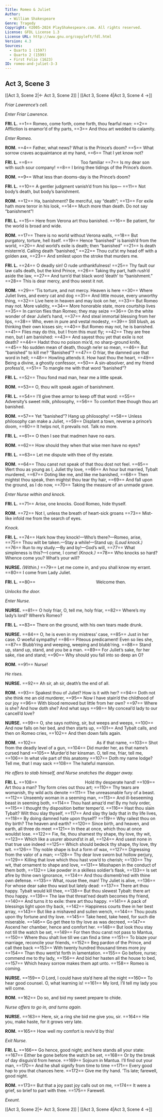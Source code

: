 ```yaml
---
Title: Romeo & Juliet
Author: 
  - William Shakespeare
Genre: Tragedy
Copyright: ©2005-2024 PlayShakespeare.com. All rights reserved.
License: GFDL License 1.3
License URL: http://www.gnu.org/copyleft/fdl.html
Version: 4.3
Sources:
  - Quarto 1 (1597)
  - Quarto 2 (1599)
  - First Folio (1623)
ID: romeo-and-juliet-3-3
---
```


## Act 3, Scene 3
[[Act 3, Scene 2|← Act 3, Scene 2]] | [[Act 3, Scene 4|Act 3, Scene 4 →]]

*Friar Lawrence’s cell.*

*Enter Friar Lawrence.*

**FRI. L.**
==1== Romeo, come forth, come forth, thou fearful man:
==2== Affliction is enamor’d of thy parts,
==3== And thou art wedded to calamity.

*Enter Romeo.*

**ROM.**
==4== Father, what news? What is the Prince’s doom?
==5== What sorrow craves acquaintance at my hand,
==6== That I yet know not?

**FRI. L.**
==6==            Too familiar
==7== Is my dear son with such sour company!
==8== I bring thee tidings of the Prince’s doom.

**ROM.**
==9== What less than dooms-day is the Prince’s doom?

**FRI. L.**
==10== A gentler judgment vanish’d from his lips⁠—
==11== Not body’s death, but body’s banishment.

**ROM.**
==12== Ha, banishment? Be merciful, say “death”;
==13== For exile hath more terror in his look,
==14== Much more than death. Do not say “banishment”!

**FRI. L.**
==15== Here from Verona art thou banished.
==16== Be patient, for the world is broad and wide.

**ROM.**
==17== There is no world without Verona walls,
==18== But purgatory, torture, hell itself.
==19== Hence “banished” is banish’d from the world,
==20== And world’s exile is death; then “banished”
==21== Is death misterm’d. Calling death “banished,”
==22== Thou cut’st my head off with a golden axe,
==23== And smilest upon the stroke that murders me.

**FRI. L.**
==24== O deadly sin! O rude unthankfulness!
==25== Thy fault our law calls death, but the kind Prince,
==26== Taking thy part, hath rush’d aside the law,
==27== And turn’d that black word ’death’ to “banishment.”
==28== This is dear mercy, and thou seest it not.

**ROM.**
==29== ’Tis torture, and not mercy. Heaven is here
==30== Where Juliet lives, and every cat and dog
==31== And little mouse, every unworthy thing,
==32== Live here in heaven and may look on her,
==33== But Romeo may not. More validity,
==34== More honorable state, more courtship lives
==35== In carrion flies than Romeo; they may seize
==36== On the white wonder of dear Juliet’s hand,
==37== And steal immortal blessing from her lips,
==38== Who, even in pure and vestal modesty,
==39== Still blush, as thinking their own kisses sin;
==40== But Romeo may not, he is banished.
==41== Flies may do this, but I from this must fly;
==42== They are free men, but I am banished:
==43== And sayest thou yet that exile is not death?
==44== Hadst thou no poison mix’d, no sharp-ground knife,
==45== No sudden mean of death, though ne’er so mean,
==46== But “banished” to kill me? “Banished”?
==47== O friar, the damned use that word in hell;
==48== Howling attends it. How hast thou the heart,
==49== Being a divine, a ghostly confessor,
==50== A sin-absolver, and my friend profess’d,
==51== To mangle me with that word “banished”?

**FRI. L.**
==52== Thou fond mad man, hear me a little speak.

**ROM.**
==53== O, thou wilt speak again of banishment.

**FRI. L.**
==54== I’ll give thee armor to keep off that word:
==55== Adversity’s sweet milk, philosophy,
==56== To comfort thee though thou art banished.

**ROM.**
==57== Yet “banished”? Hang up philosophy!
==58== Unless philosophy can make a Juliet,
==59== Displant a town, reverse a prince’s doom,
==60== It helps not, it prevails not. Talk no more.

**FRI. L.**
==61== O then I see that madmen have no ears.

**ROM.**
==62== How should they when that wise men have no eyes?

**FRI. L.**
==63== Let me dispute with thee of thy estate.

**ROM.**
==64== Thou canst not speak of that thou dost not feel.
==65== Wert thou as young as I, Juliet thy love,
==66== An hour but married, Tybalt murdered,
==67== Doting like me, and like me banished,
==68== Then mightst thou speak, then mightst thou tear thy hair,
==69== And fall upon the ground, as I do now,
==70== Taking the measure of an unmade grave.

*Enter Nurse within and knock.*

**FRI. L.**
==71== Arise, one knocks. Good Romeo, hide thyself.

**ROM.**
==72== Not I, unless the breath of heart-sick groans
==73== Mist-like infold me from the search of eyes.

*Knock.*

**FRI. L.**
==74== Hark how they knock!—Who’s there?—Romeo, arise,
==75== Thou wilt be taken.—Stay a while!—Stand up;
*(Loud knock.)*
==76== Run to my study.—By and by!—God’s will,
==77== What simpleness is this?—I come, I come!
*(Knock.)*
==78== Who knocks so hard? Whence come you? What’s your will?

**NURSE.**
*(Within.)*
==79== Let me come in, and you shall know my errant.
==80== I come from Lady Juliet.

**FRI. L.**
==80==               Welcome then.

*Unlocks the door.*

*Enter Nurse.*

**NURSE.**
==81== O holy friar, O, tell me, holy friar,
==82== Where’s my lady’s lord? Where’s Romeo?

**FRI. L.**
==83== There on the ground, with his own tears made drunk.

**NURSE.**
==84== O, he is even in my mistress’ case,
==85== Just in her case. O woeful sympathy!
==86== Piteous predicament! Even so lies she,
==87== Blubb’ring and weeping, weeping and blubb’ring.
==88== Stand up, stand up, stand, and you be a man.
==89== For Juliet’s sake, for her sake, rise and stand;
==90== Why should you fall into so deep an O?

**ROM.**
==91== Nurse!

*He rises.*

**NURSE.**
==92== Ah sir, ah sir, death’s the end of all.

**ROM.**
==93== Spakest thou of Juliet? How is it with her?
==94== Doth not she think me an old murderer,
==95== Now I have stain’d the childhood of our joy
==96== With blood removed but little from her own?
==97== Where is she? And how doth she? And what says
==98== My conceal’d lady to our cancell’d love?

**NURSE.**
==99== O, she says nothing, sir, but weeps and weeps,
==100== And now falls on her bed, and then starts up,
==101== And Tybalt calls, and then on Romeo cries,
==102== And then down falls again.

**ROM.**
==102==               As if that name,
==103== Shot from the deadly level of a gun,
==104== Did murder her, as that name’s cursed hand
==105== Murder’d her kinsman. O, tell me, friar, tell me,
==106== In what vile part of this anatomy
==107== Doth my name lodge? Tell me, that I may sack
==108== The hateful mansion.

*He offers to stab himself, and Nurse snatches the dagger away.*

**FRI. L.**
==108==            Hold thy desperate hand!
==109== Art thou a man? Thy form cries out thou art;
==110== Thy tears are womanish, thy wild acts denote
==111== The unreasonable fury of a beast.
==112== Unseemly woman in a seeming man,
==113== And ill-beseeming beast in seeming both,
==114== Thou hast amaz’d me! By my holy order,
==115== I thought thy disposition better temper’d.
==116== Hast thou slain Tybalt? Wilt thou slay thyself,
==117== And slay thy lady that in thy life lives,
==118== By doing damned hate upon thyself?
==119== Why railest thou on thy birth? The heaven and earth?
==120== Since birth, and heaven, and earth, all three do meet
==121== In thee at once, which thou at once wouldst lose.
==122== Fie, fie, thou shamest thy shape, thy love, thy wit,
==123== Which like a usurer abound’st in all,
==124== And usest none in that true use indeed
==125== Which should bedeck thy shape, thy love, thy wit.
==126== Thy noble shape is but a form of wax,
==127== Digressing from the valor of a man;
==128== Thy dear love sworn but hollow perjury,
==129== Killing that love which thou hast vow’d to cherish;
==130== Thy wit, that ornament to shape and love,
==131== Misshapen in the conduct of them both,
==132== Like powder in a skilless soldier’s flask,
==133== Is set afire by thine own ignorance,
==134== And thou dismemb’red with thine own defense.
==135== What, rouse thee, man! Thy Juliet is alive,
==136== For whose dear sake thou wast but lately dead:
==137== There art thou happy. Tybalt would kill thee,
==138== But thou slewest Tybalt: there art thou happy.
==139== The law that threat’ned death becomes thy friend,
==140== And turns it to exile: there art thou happy.
==141== A pack of blessings light upon thy back,
==142== Happiness courts thee in her best array,
==143== But like a mishaved and sullen wench,
==144== Thou pouts upon thy fortune and thy love.
==145== Take heed, take heed, for such die miserable.
==146== Go get thee to thy love as was decreed,
==147== Ascend her chamber, hence and comfort her.
==148== But look thou stay not till the watch be set,
==149== For then thou canst not pass to Mantua,
==150== Where thou shalt live till we can find a time
==151== To blaze your marriage, reconcile your friends,
==152== Beg pardon of the Prince, and call thee back
==153== With twenty hundred thousand times more joy
==154== Than thou went’st forth in lamentation.
==155== Go before, nurse; commend me to thy lady,
==156== And bid her hasten all the house to bed,
==157== Which heavy sorrow makes them apt unto.
==158== Romeo is coming.

**NURSE.**
==159== O Lord, I could have sta’d here all the night
==160== To hear good counsel. O, what learning is!
==161== My lord, I’ll tell my lady you will come.

**ROM.**
==162== Do so, and bid my sweet prepare to chide.

*Nurse offers to go in, and turns again.*

**NURSE.**
==163== Here, sir, a ring she bid me give you, sir.
==164== Hie you, make haste, for it grows very late.

**ROM.**
==165== How well my comfort is reviv’d by this!

*Exit Nurse.*

**FRI. L.**
==166== Go hence, good night; and here stands all your state:
==167== Either be gone before the watch be set,
==168== Or by the break of day disguis’d from hence.
==169== Sojourn in Mantua. I’ll find out your man,
==170== And he shall signify from time to time
==171== Every good hap to you that chances here.
==172== Give me thy hand. ’Tis late; farewell, good night.

**ROM.**
==173== But that a joy past joy calls out on me,
==174== It were a grief, so brief to part with thee.
==175== Farewell.

*Exeunt.*

[[Act 3, Scene 2|← Act 3, Scene 2]] | [[Act 3, Scene 4|Act 3, Scene 4 →]]
